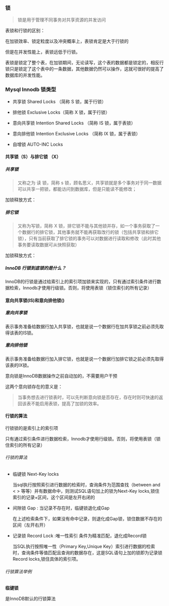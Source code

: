 ### 锁

> 锁是用于管理不同事务对共享资源的并发访问

表锁和行锁的区别：

在加锁效率、锁定粒度以及冲突概率上，表锁肯定是大于行锁的

但是在并发性能上，表锁远低于行锁。

表锁是锁定了整个表，在加锁期间，无论读写，这个表的数据都是锁定的，相反行锁只是锁定了这个表中的一条数据，其他数据仍然可以操作，这就可很好的提高了数据库的并发性能。

### Mysql Innodb 锁类型

* 共享锁 Shared Locks  （简称 S 锁，属于行锁）

* 排他锁 Exclusive Locks（简称 X 锁，属于行锁）

* 意向共享锁 Intention Shared Locks （简称 IS 锁，属于表锁）

* 意向排他锁 Intention Exclusive Locks （简称 IX 锁，属于表锁）

* 自增锁 AUTO-INC Locks

#### 共享锁（S）与排它锁 （X）

##### 共享锁

> 又称之为 读 锁，简称 s 锁，顾名思义，共享锁就是多个事务对于同一数据可以共享一把锁，都能访问到数据库，但是只能读不能修改；

加锁释放方式：



##### 排它锁

> 又称为写锁，简称 X 锁，排它锁不能与其他锁并存，如一个事务获取了一个数据行的排它锁，其他事务就不能再获取改行的锁（包括共享锁和排它锁），只有当前获取了排它锁的事务可以对数据进行读取和修改（此时其他事务要读取数据可从快照获取）

加锁释放方式：

##### InnoDB 行锁到底锁的是什么？

InnoDB的行锁是通过给索引上的索引项加锁来实现的，只有通过索引条件进行数据检索，Innodb才使用行级锁。否则，将使用表锁（锁住索引的所有记录）

#### 意向共享锁(IS)和意向排他锁()

##### 意向共享锁

表示事务准备给数据行加入共享锁，也就是说一个数据行在加共享锁之前必须先取得该表的IS锁。

##### 意向排他锁

表示事务准备给数据行加入排它锁，也就是说一个数据行加排它锁之前必须先取得该表的IX锁。

意向锁是InnoDB数据操作之前自动加的，不需要用户干预

这两个意向锁存在的意义是：

> 当事务想去进行锁表时，可以先判断意向锁是否存在，存在时则可快速的返回该表不能启用表锁，提高了加锁的效率。



#### 行锁的算法

行锁锁的是索引上的索引项

只有通过索引条件进行数据检索，Innodb才使用行级锁。否则，将使用表锁（锁住索引的所有记录）

###### 行锁的算法

- 临键锁 Next-Key locks

  当sql执行按照索引进行数据的检索时，查询条件为范围查找（between and < > 等等）并有数据命中，则测试SQL语句加上的锁为Next-Key locks,锁住索引的记录+区间，这个区间是左开右闭的

- 间隙锁 Gap : 当记录不存在时，临键锁退化成Gap

  在上述检索条件下，如果没有命中记录，则退化成Gap锁，锁住数据不存在的区间（左开右开）

- 记录锁 Record Lock :唯一性索引 条件为精准匹配，退化成Record锁

  当SQL执行按照唯一性（Primary Key,Unique Key）索引进行数据的检索时，查询条件等值匹配且查询的数据存在，这是SQL语句上加的锁即为记录锁Record locks,锁住具体的索引项。

###### 行锁算法举例

**临键锁**

是InnoDB默认的行锁算法